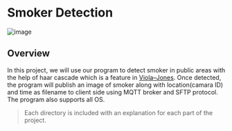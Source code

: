 # Smoker Detection
![image](https://user-images.githubusercontent.com/87508144/135110405-d9e602e9-3a44-4ce2-963c-51e6d87f57e4.png)




## Overview
In this project, we will use our program to detect smoker in public areas with the help of haar cascade which is a feature in [Viola–Jones](https://en.wikipedia.org/wiki/Viola%E2%80%93Jones_object_detection_framework). Once detected, the program will publish an image of smoker along with location(camara ID) and time as filename to client side using MQTT broker and SFTP protocol. The program also supports all OS.

> Each directory is included with an explanation for each part of the project.



